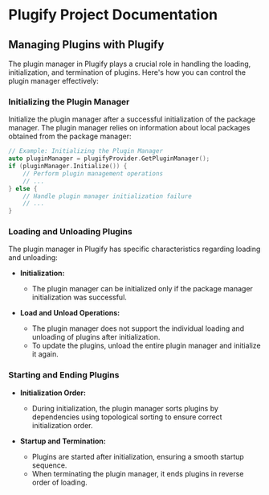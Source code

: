 # Plugify Project Documentation

## Managing Plugins with Plugify

The plugin manager in Plugify plays a crucial role in handling the loading, initialization, and termination of plugins. Here's how you can control the plugin manager effectively:

### Initializing the Plugin Manager

Initialize the plugin manager after a successful initialization of the package manager. The plugin manager relies on information about local packages obtained from the package manager:

```cpp
// Example: Initializing the Plugin Manager
auto pluginManager = plugifyProvider.GetPluginManager();
if (pluginManager.Initialize()) {
    // Perform plugin management operations
    // ...
} else {
    // Handle plugin manager initialization failure
    // ...
}
```

### Loading and Unloading Plugins

The plugin manager in Plugify has specific characteristics regarding loading and unloading:

- **Initialization:**
    - The plugin manager can be initialized only if the package manager initialization was successful.

- **Load and Unload Operations:**
    - The plugin manager does not support the individual loading and unloading of plugins after initialization.
    - To update the plugins, unload the entire plugin manager and initialize it again.

### Starting and Ending Plugins

- **Initialization Order:**
    - During initialization, the plugin manager sorts plugins by dependencies using topological sorting to ensure correct initialization order.

- **Startup and Termination:**
    - Plugins are started after initialization, ensuring a smooth startup sequence.
    - When terminating the plugin manager, it ends plugins in reverse order of loading.

